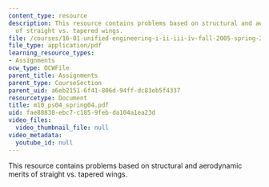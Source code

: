 ```yaml
---
content_type: resource
description: This resource contains problems based on structural and aerodynamic merits
  of straight vs. tapered wings.
file: /courses/16-01-unified-engineering-i-ii-iii-iv-fall-2005-spring-2006/fae88838ebc7c1859febda104a1ea23d_m10_ps04_spring04.pdf
file_type: application/pdf
learning_resource_types:
- Assignments
ocw_type: OCWFile
parent_title: Assignments
parent_type: CourseSection
parent_uid: a6eb2151-6f41-806d-94ff-dc83eb5f4337
resourcetype: Document
title: m10_ps04_spring04.pdf
uid: fae88838-ebc7-c185-9feb-da104a1ea23d
video_files:
  video_thumbnail_file: null
video_metadata:
  youtube_id: null
---
```

This resource contains problems based on structural and aerodynamic merits of straight vs. tapered wings.